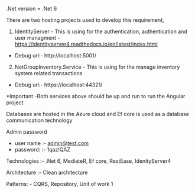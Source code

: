 .Net version  = .Net 6

There are two hosting projects used to develop this requirement,
1. IdentityServer - This is using for the authentication, authentication and user managment - https://identityserver4.readthedocs.io/en/latest/index.html
  - Debug url:- http://localhost:5001/
2. NetGroupInventory.Service - This is using for the manage inventory system related transactions
  - Debug url:- https://localhost:44321/

*Important -Both services above should be up and run to run the Angular project

Databases are hosted in the Azure cloud and Ef core is used as a database communication technology

Admin password
 - user name :- admin@test.com
 - password: :- 1qaz!QAZ

Technologies :- .Net 6, MediateR, Ef core, RestEase, IdenityServer4

Architecture :- Clean architecture

Patterns: - CQRS, Repository, Unit of work 1
